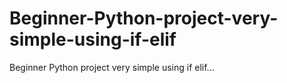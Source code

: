 # Beginner-Python-project-very-simple-using-if-elif
Beginner Python project very simple using if elif...
